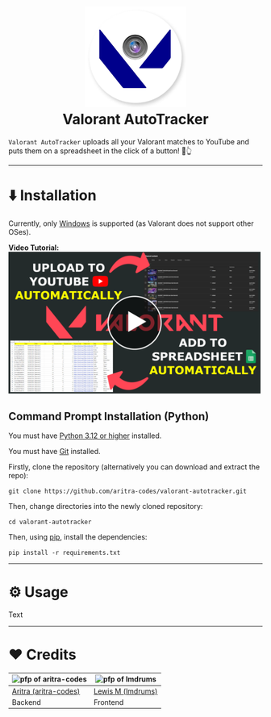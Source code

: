 <h1 align="center">
  <br>
  <img src="readme_images/logo.png" alt="Valorant AutoTracker logo" width="200">
  <br>
  Valorant AutoTracker
  <br>
</h1>

`Valorant AutoTracker` uploads all your Valorant matches to YouTube and puts them on a spreadsheet in the click of a button! 🔘👆

---

# ⬇️ Installation

Currently, only [Windows](https://www.microsoft.com/en-gb/windows) is supported (as Valorant does not support other OSes).

**Video Tutorial:**
<br/>
<img src="readme_images/video_thumbnail.png" alt="Valorant AutoTracker logo" width="500">

## Command Prompt Installation (Python)

You must have [Python 3.12 or higher](https://www.python.org/downloads/windows/) installed.

You must have [Git](https://git-scm.com/download/win) installed.

Firstly, clone the repository (alternatively you can download and extract the repo):

```
git clone https://github.com/aritra-codes/valorant-autotracker.git
```

Then, change directories into the newly cloned repository:

```
cd valorant-autotracker
```

Then, using [pip](https://pip.pypa.io/en/stable/), install the dependencies:

```
pip install -r requirements.txt
```

---

# ⚙️ Usage

Text

---

# ❤️ Credits

<img src="https://github.com/aritra-codes.png" alt="pfp of aritra-codes" height="200"/> | <img src="https://github.com/lmdrums.png" alt="pfp of lmdrums" height="200"/>
---|---
[Aritra (aritra-codes)](https://github.com/aritra-codes) | [Lewis M (lmdrums)](https://github.com/lmdrums)
Backend | Frontend




